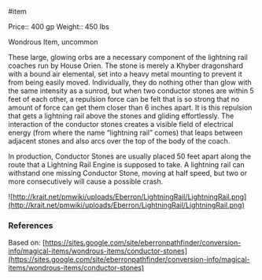 #item 

Price:: 400 gp
Weight:: 450 lbs

Wondrous Item, uncommon

These large, glowing orbs are a necessary component of the lightning rail coaches run by House Orien. The stone is merely a Khyber dragonshard with a bound air elemental, set into a heavy metal mounting to prevent it from being easily moved. Individually, they do nothing other than glow with the same intensity as a sunrod, but when two conductor stones are within 5 feet of each other, a repulsion force can be felt that is so strong that no amount of force can get them closer than 6 inches apart. It is this repulsion that gets a lightning rail above the stones and gliding effortlessly. The interaction of the conductor stones creates a visible field of electrical energy (from where the name “lightning rail” comes) that leaps between adjacent stones and also arcs over the top of the body of the coach.

In production, Conductor Stones are usually placed 50 feet apart along the route that a Lightning Rail Engine is supposed to take. A lightning rail can withstand one missing Conductor Stone, moving at half speed, but two or more consecutively will cause a possible crash.

![http://krait.net/pmwiki/uploads/Eberron/LightningRail/LightningRail.png](http://krait.net/pmwiki/uploads/Eberron/LightningRail/LightningRail.png)

### References

Based on: [https://sites.google.com/site/eberronpathfinder/conversion-info/magical-items/wondrous-items/conductor-stones](https://sites.google.com/site/eberronpathfinder/conversion-info/magical-items/wondrous-items/conductor-stones)
